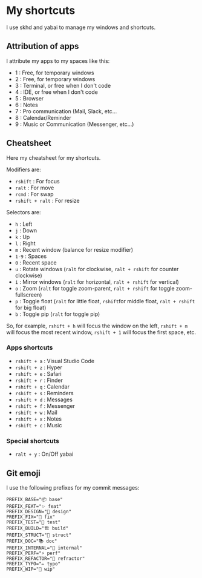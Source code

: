 # My shortcuts 
I use skhd and yabai to manage my windows and shortcuts. 

## Attribution of apps
I attribute my apps to my spaces like this:
- 1 : Free, for temporary windows
- 2 : Free, for temporary windows
- 3 : Terminal, or free when I don't code
- 4 : IDE, or free when I don't code
- 5 : Browser
- 6 : Notes
- 7 : Pro communication (Mail, Slack, etc...
- 8 : Calendar/Reminder
- 9 : Music or Communication (Messenger, etc...)

## Cheatsheet
Here my cheatsheet for my shortcuts.

Modifiers are:
- `rshift` : For focus
- `ralt` : For move
- `rcmd` : For swap
- `rshift + ralt` : For resize

Selectors are:
- `h` : Left
- `j` : Down
- `k` : Up
- `l` : Right
- `m` : Recent window (balance for resize modifier)
- `1-9` : Spaces
- `0` : Recent space
- `u` : Rotate windows (`ralt` for clockwise, `ralt + rshift` for counter
  clockwise)
- `i` : Mirror windows (`ralt` for horizontal, `ralt + rshift` for vertical)
- `o` : Zoom (`ralt` for toggle zoom-parent, `ralt + rshift` for toggle
  zoom-fullscreen)
- `p` : Toggle float (`ralt` for little float, `rshift`for middle float,
 `ralt + rshift` for big float)
- `b` : Toggle pip (`ralt` for toggle pip)



So, for example, `rshift + h` will focus the window on the left, `rshift + m`
will focus the most recent window, `rshift + 1` will focus the first space, etc.

### Apps shortcuts
- `rshift + a` : Visual Studio Code
- `rshift + z` : Hyper
- `rshift + e` : Safari
- `rshift + r` : Finder
- `rshift + q` : Calendar
- `rshift + s` : Reminders
- `rshift + d` : Messages
- `rshift + f` : Messenger
- `rshift + w` : Mail
- `rshift + x` : Notes
- `rshift + c` : Music

### Special shortcuts
- `ralt + y` : On/Off yabai

## Git emoji

I use the following prefixes for my commit messages:
```shell
PREFIX_BASE="📦 base"
PREFIX_FEAT="✨ feat"
PREFIX_DESIGN="🎨 design"
PREFIX_FIX="🐛 fix"
PREFIX_TEST="🧪 test"
PREFIX_BUILD="🏗️ build"
PREFIX_STRUCT="🧱 struct"
PREFIX_DOC="📚 doc"
PREFIX_INTERNAL="🔧 internal"
PREFIX_PERF="⚡️ perf"
PREFIX_REFACTOR="🚜 refractor"
PREFIX_TYPO="✏️ typo"
PREFIX_WIP="🚧 wip"
```